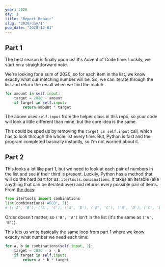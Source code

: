 ```yaml
---
year: 2020
day: 1
title: "Report Repair"
slug: "2020/day/1"
pub_date: "2020-12-01"
---
```


## Part 1

The best season is finally upon us! It's Advent of Code time. Luckily, we start on a straightforward note.

We're looking for a sum of 2020, so for each item in the list, we know exactly what our matching number will be. So, we can iterate through the list and return the result when we find the match:

```py
for amount in self.input:
    target = 2020 - amount
    if target in self.input:
        return amount * target
```

The above uses `self.input` from the helper class in this repo, so your code will look a little different than mine, but the core idea is the same.

This could be sped up by removing the `target in self.input` call, which has to look through the whole list every time. But, Python is fast and the program completed basically instantly, so I'm not worried about it.

## Part 2

This looks a lot like part 1, but we need to look at each pair of numbers in the list and see if their third is present. Luckily, Python has a method that will do the hard part for us: `itertools.combinations`. It takes an iterable (aka anything that can be iterated over) and returns every possible pair of items. From [the docs](https://docs.python.org/3/library/itertools.html#itertools.combinations):

```py
from itertools import combinations
list(combinations('ABCD', 2))
# [('A', 'B'), ('A', 'C'), ('A', 'D'), ('B', 'C'), ('B', 'D'), ('C', 'D')]
```

Order doesn't matter, so `('B', 'A')` isn't in the list (it's the same as `('A', 'B')`).

This lets us write basically the same loop from part 1 where we know exactly what number we need each time:

```py
for a, b in combinations(self.input, 2):
    target = 2020 - a - b
    if target in self.input:
        return a * b * target
```

